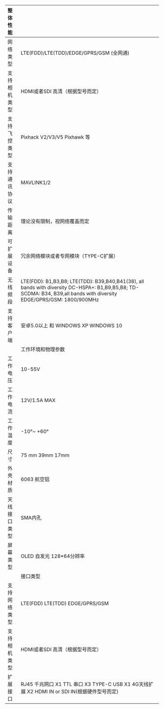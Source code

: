 |   **整体性能** ||
| :--- | :--- |
| 网络类型 | LTE\(FDD\)/LTE\(TDD\)/EDGE/GPRS/GSM \(全网通\) |
| 支持相机类型 | HDMI或者SDI 高清（根据型号而定） |
| 支持飞控类型 | Pixhack V2/V3/V5  Pixhawk 等 |
| 支持通讯协议 | MAVLINK1/2 |
| 传输距离 | 理论没有限制，视网络覆盖而定 |
| 可扩展设备 | 冗余网络模块或者专网模块（TYPE-C扩展） |
| 无线频段 | LTE\(FDD\): B1,B3,B8; LTE\(TDD\): B39,B40,B41\(38\), all bands with diversity DC-HSPA+: B1,B9,B5,B8; TD-SCDMA: B34, B39,all bands with diversity EDGE/GPRS/GSM: 1800/900MHz |
| 支持客户端 | 安卓5.0以上  和 WINDOWS XP  WINDOWS 10 |
|  | 工作环境和物理参数 |
| 工作电压 | 10-55V |
| 工作电流 | 12V/1.5A  MAX |
| 工作温度 | -10°~ +60° |
| 尺寸 | 75 mm  39mm  17mm |
| 外壳材质 | 6063 航空铝 |
| 天线接口类型 | SMA内孔 |
| 屏幕类型 | OLED 自发光 128\*64分辨率 |
|  | 接口类型 |
| 支持网络类型 | LTE\(FDD\)  LTE\(TDD\) EDGE/GPRS/GSM |
| 支持相机类型 | HDMI或者SDI 高清（根据型号而定） |
| 扩展接口 |  RJ45 千兆网口 X1                                                                        TTL 串口  X3                                                                               TYPE-C USB X1                                                                             4G天线扩展   X2                                                                           HDMI IN or  SDI IN\(根据硬件型号而定\) |



